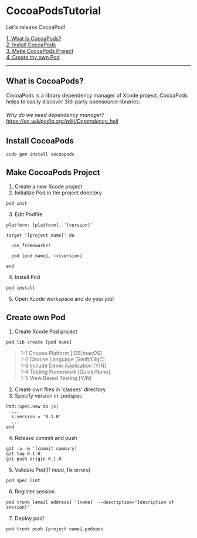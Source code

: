 # CocoaPodsTutorial
Let's release  CocoaPod!<br/>

[1. What is CocoaPods?](#what-is-cocoapods)<br/>
[2. Install CocoaPods](#install-cocoapods)<br/>
[3. Make CocoaPods Project](#make-cocoapods-project)<br/>
[4. Create my own Pod](#create-own-pod)<br/>

***

## What is CocoaPods?
CocoaPods is a library dependency manager of Xcode project. CocoaPods helps to easily discover 3rd-party opensource libraries.

###### Why do we need dependency manager? https://en.wikipedia.org/wiki/Dependency_hell

## Install CocoaPods
```
sudo gem install cocoapods
```

## Make CocoaPods Project
1. Create a new Xcode project
2. Initialize Pod in the project directory
```
pod init
```
3. Edit Podfile
```
platform: [platform], '[version]'

target '[project name]' do

  use_frameworks!

  pod [pod name], ~>[version]

end
```
4. Install Pod
```
pod install
```
5. Open Xcode workspace and do your job!

## Create own Pod

1. Create Xcode Pod project
```
pod lib create [pod name]
```
> 1-1 Choose Platform [iOS/macOS] </br>
> 1-2 Choose Language [Swift/ObjC] </br>
> 1-3 Include Demo Application [Y/N] </br>
> 1-4 Testing Framework [Quick/None] </br>
> 1-5 View Based Testing [Y/N] </br>

2. Create own files in 'classes' directory
3. Specify version in .podspec
```
Pod::Spec.new do |s|
  ...
  s.version = '0.1.0'
  ...
end
```
4. Release commit and push
```
git -a -m '[commit summary]
git tag 0.1.0
git push origin 0.1.0
```
5. Validate Pod(If need, fix errors)
```
pod spec lint
```
6. Register session
```
pod trunk [email address] '[name]' --description='[decription of session]'
```
7. Deploy pod!
```
pod trunk push [project name].podspec
```
